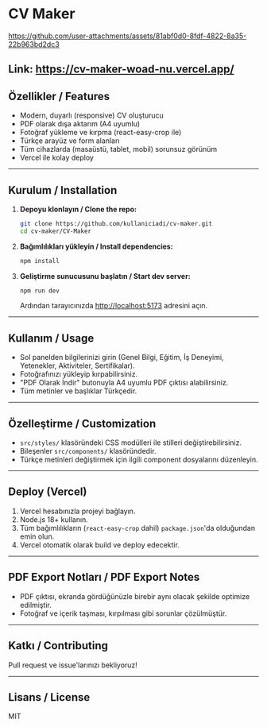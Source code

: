 # CV Maker



https://github.com/user-attachments/assets/81abf0d0-8fdf-4822-8a35-22b963bd2dc3

## Link: https://cv-maker-woad-nu.vercel.app/


## Özellikler / Features
- Modern, duyarlı (responsive) CV oluşturucu
- PDF olarak dışa aktarım (A4 uyumlu)
- Fotoğraf yükleme ve kırpma (react-easy-crop ile)
- Türkçe arayüz ve form alanları
- Tüm cihazlarda (masaüstü, tablet, mobil) sorunsuz görünüm
- Vercel ile kolay deploy

---

## Kurulum / Installation

1. **Depoyu klonlayın / Clone the repo:**
   ```bash
   git clone https://github.com/kullaniciadi/cv-maker.git
   cd cv-maker/CV-Maker
   ```
2. **Bağımlılıkları yükleyin / Install dependencies:**
   ```bash
   npm install
   ```
3. **Geliştirme sunucusunu başlatın / Start dev server:**
   ```bash
   npm run dev
   ```
   Ardından tarayıcınızda [http://localhost:5173](http://localhost:5173) adresini açın.

---

## Kullanım / Usage

- Sol panelden bilgilerinizi girin (Genel Bilgi, Eğitim, İş Deneyimi, Yetenekler, Aktiviteler, Sertifikalar).
- Fotoğrafınızı yükleyip kırpabilirsiniz.
- "PDF Olarak İndir" butonuyla A4 uyumlu PDF çıktısı alabilirsiniz.
- Tüm metinler ve başlıklar Türkçedir.

---

## Özelleştirme / Customization
- `src/styles/` klasöründeki CSS modülleri ile stilleri değiştirebilirsiniz.
- Bileşenler `src/components/` klasöründedir.
- Türkçe metinleri değiştirmek için ilgili component dosyalarını düzenleyin.

---

## Deploy (Vercel)

1. Vercel hesabınızla projeyi bağlayın.
2. Node.js 18+ kullanın.
3. Tüm bağımlılıkların (`react-easy-crop` dahil) `package.json`'da olduğundan emin olun.
4. Vercel otomatik olarak build ve deploy edecektir.

---

## PDF Export Notları / PDF Export Notes
- PDF çıktısı, ekranda gördüğünüzle birebir aynı olacak şekilde optimize edilmiştir.
- Fotoğraf ve içerik taşması, kırpılması gibi sorunlar çözülmüştür.

---

## Katkı / Contributing
Pull request ve issue'larınızı bekliyoruz!

---

## Lisans / License
MIT
